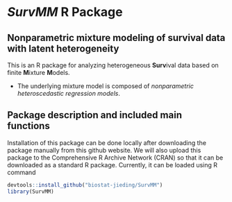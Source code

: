 # *SurvMM* R Package
## Nonparametric mixture modeling of survival data with latent heterogeneity

This is an R package for analyzing heterogeneous **Surv**ival data based on finite **M**ixture **M**odels.
- The underlying mixture model is composed of *nonparametric heteroscedastic regression models*.

## Package description and included main functions

Installation of this package can be done locally after downloading the package manually from this github website. We will also upload this package to the Comprehensive R Archive Network (CRAN) so that it can be downloaded as a standard R package. Currently, it can be loaded using R command

```R
devtools::install_github("biostat-jieding/SurvMM")
library(SurvMM)
```

